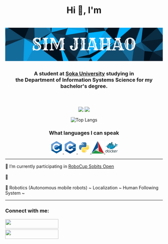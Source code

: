<h1 align="center">Hi 👋, I'm</h1>
<h1 align="center">
  <a href="https://twitter.com/simjiahao1">
    <img src="https://github.com/Jiahao9/Jiahao9/blob/master/name.svg" alt="Sim Jiahao" />
  </a>
</h1>

<h3 align="center">A student at <a href="https://www.soka.ac.jp/en/">Soka University</a> studying in <br>the Department of Information Systems Science for my bachelor's degree.<br><br><br></h3>


<p align="center">
  <img src="https://github-readme-stats.vercel.app/api?username=Jiahao9&show_icons=true&theme=tokyonight" width="400">
  <img src="https://github-readme-streak-stats.herokuapp.com?user=Jiahao9&theme=dark&hide_border=true" width="400">
</p>

<p align="center"> 
  <img alt="Top Langs" height="150px" src="https://github-readme-stats.vercel.app/api/top-langs/?username=Jiahao9&layout=compact&show_icons=true&theme=onedark" />
</p>
<h3 align="center">What languages I can speak</h3>
<p align="center"> 
    <a href="https://www.cprogramming.com/" target="_blank" rel="noreferrer"> <img src="https://raw.githubusercontent.com/devicons/devicon/master/icons/c/c-original.svg" alt="c" width="40" height="40"/> </a> 
    <a href="https://www.w3schools.com/cpp/" target="_blank" rel="noreferrer"> <img src="https://raw.githubusercontent.com/devicons/devicon/master/icons/cplusplus/cplusplus-original.svg" alt="cplusplus" width="40" height="40"/> </a> 
      <a href="https://www.python.org" target="_blank" rel="noreferrer"> <img src="https://raw.githubusercontent.com/devicons/devicon/master/icons/python/python-original.svg" alt="python" width="40" height="40"/> </a> 
      <a href="https://cmake.org/" target="_blank" rel="noreferrer"> <img src="https://raw.githubusercontent.com/devicons/devicon/master/icons/cmake/cmake-original.svg" alt="cmake" width="40" height="40"/> </a>
    <a href="https://www.docker.com/" target="_blank" rel="noreferrer"> <img src="https://raw.githubusercontent.com/devicons/devicon/master/icons/docker/docker-original-wordmark.svg" alt="docker" width="40" height="40"/> </a> 
</p>

---

<p>
  🗿 I’m currently participating in <a href="https://github.com/TeamSOBITS/robocup_sobits_open/tree/rcso_2023_rrl">RoboCup Sobits Open</a><br><br>
  🦾 <br><br>
  🦿 Robotics (Autonomous mobile robots) ~ Localization ~ Human Following System ~<br>
</p>

---
<h3 align="left">Connect with me:</h3>

<tr>
  <!-- Follow -->
  <td>
    <div>
      <!-- Twitter -->
      <div>
        <a href="https://twitter.com/simjiahao1">
          <img src="https://img.shields.io/twitter/url/https/twitter.com/cloudposse.svg?style=social&label=Follow%20%40simjiahao1" width="170" height="30">
        </a>
      </div>
      <!-- Github -->
      <div>
        <a href="https://github.com/Jiahao9">
          <img src="https://img.shields.io/badge/--FFFFFF?style=social&logo=github&label=Follow%20Jiahao9" width="170" height="30">
        </a>
  </td>
</tr>
